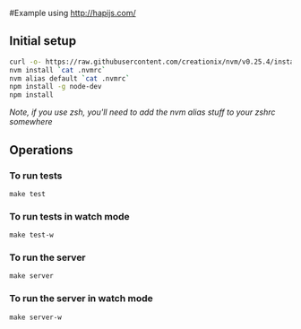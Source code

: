 #Example using http://hapijs.com/

## Initial setup

```bash
curl -o- https://raw.githubusercontent.com/creationix/nvm/v0.25.4/install.sh | bash
nvm install `cat .nvmrc`
nvm alias default `cat .nvmrc`
npm install -g node-dev
npm install
```
*Note, if you use zsh, you'll need to add the nvm alias stuff to your zshrc somewhere*
 
## Operations

### To run tests
```make test```

### To run tests in watch mode
```make test-w```

### To run the server
```make server```

### To run the server in watch mode
```make server-w```
